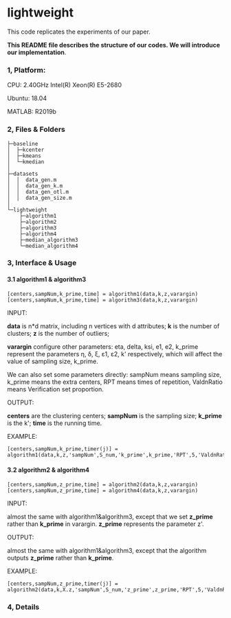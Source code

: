 # lightweight

This code replicates the experiments of our paper. 

> 

**This README file describes the structure of our codes. We will introduce our implementation**. 

### 1, Platform: 

CPU: 2.40GHz Intel(R) Xeon(R) E5-2680

Ubuntu: 18.04

MATLAB: R2019b

### 2, Files & Folders

    ├─baseline
    │  ├─kcenter     
    │  ├─kmeans      
    │  └─kmedian
    │              
    ├─datasets
    │  │  data_gen.m
    │  │  data_gen_k.m
    │  │  data_gen_otl.m
    │  │  data_gen_size.m
    │          
    └─lightweight
        ├─algorithm1
        ├─algorithm2
        ├─algorithm3
        ├─algorithm4
        ├─median_algorithm3
        └─median_algorithm4



### 3, Interface & Usage

#### 3.1 algorithm1 & algorithm3

```
[centers,sampNum,k_prime,time] = algorithm1(data,k,z,varargin)
[centers,sampNum,k_prime,time] = algorithm3(data,k,z,varargin)
```

INPUT: 

**data** is n*d matrix, including n vertices with d attributes; **k** is the number of clusters; **z** is the number of outliers; 

**varargin** configure other parameters: eta, delta, ksi, e1, e2, k_prime represent the parameters η, δ, ξ, ε1, ε2, k' respectively, which will affect the value of sampling size, k_prime. 

We can also set some parameters directly:  sampNum means sampling size, k_prime means the extra centers, RPT means times of repetition, ValdnRatio means Verification set proportion. 

OUTPUT: 

**centers** are the clustering centers; **sampNum** is the sampling size; **k_prime** is the k'; **time** is the running time. 

EXAMPLE: 

```
[centers,sampNum,k_prime,timer(j)] = algorithm1(data,k,z,'sampNum',S_num,'k_prime',k_prime,'RPT',5,'ValdnRatio',0.02);
```



#### 3.2 algorithm2 & algorithm4

```
[centers,sampNum,z_prime,time] = algorithm2(data,k,z,varargin)
[centers,sampNum,z_prime,time] = algorithm4(data,k,z,varargin)
```

INPUT: 

almost the same with algorithm1&algorithm3, except that we set **z_prime**  rather than **k_prime** in varargin. **z_prime**  represents the parameter z'. 

OUTPUT: 

almost the same with algorithm1&algorithm3, except that the algorithm outputs **z_prime**  rather than **k_prime**.

EXAMPLE: 

```
[centers,sampNum,z_prime,timer(j)] = algorithm2(data,k,X.z,'sampNum',S_num,'z_prime',z_prime,'RPT',5,'ValdnRatio',0.2);
```



### 4, Details

